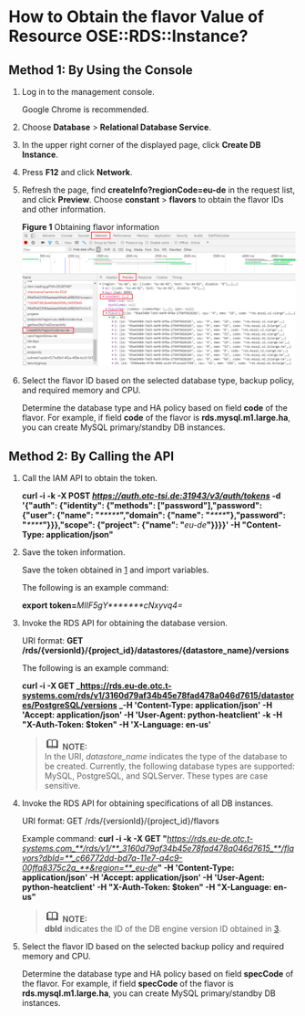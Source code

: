 # How to Obtain the flavor Value of Resource OSE::RDS::Instance?<a name="EN-US_TOPIC_0128451851"></a>

## Method 1: By Using the Console<a name="section1536163784219"></a>

1.  Log in to the management console.

    Google Chrome is recommended.

2.  Choose  **Database**  \>  **Relational Database Service**.
3.  In the upper right corner of the displayed page, click  **Create DB Instance**.
4.  Press  **F12**  and click  **Network**.
5.  Refresh the page, find  **createInfo?regionCode=eu-de**  in the request list, and click  **Preview**. Choose  **constant**  \>  **flavors**  to obtain the flavor IDs and other information.

    **Figure  1**  Obtaining flavor information<a name="fig1228102711414"></a>  
    ![](figures/obtaining-flavor-information.png "obtaining-flavor-information")

6.  Select the flavor ID based on the selected database type, backup policy, and required memory and CPU.

    Determine the database type and HA policy based on field  **code**  of the flavor. For example, if field  **code**  of the flavor is  **rds.mysql.m1.large.ha**, you can create MySQL primary/standby DB instances.


## Method 2: By Calling the API<a name="section7567415174319"></a>

1.  <a name="li7547856798"></a>Call the IAM API to obtain the token.

    **curl -i -k -X POST **_https://auth.otc-tsi.de:31943/v3/auth/tokens_** -d '\{"auth": \{"identity": \{"methods": \["password"\],"password": \{"user": \{"name": "**_\*\*\*\*\*_**","domain": \{"name": "**_\*\*\*\*_**"\},"password": "**_\*\*\*\*_**"\}\}\},"scope": \{"project": \{"name": "**_eu-de_**"\}\}\}\}' -H "Content-Type: application/json"**

2.  Save the token information.

    Save the token obtained in  [1](#li7547856798)  and import variables.

    The following is an example command:

    **export token=**_MIIF5gY\*\*\*\*\*\*\*cNxyvq4=_

3.  <a name="li164268420109"></a>Invoke the RDS API for obtaining the database version.

    URI format:  **GET /rds/\{versionId\}/\{project\_id\}/datastores/\{datastore\_name\}/versions**

    The following is an example command:

    **curl -i -X GET **_https://rds.eu-de.otc.t-systems.com/rds/v1/3160d79af34b45e78fad478a046d7615/datastores/PostgreSQL/versions _**-H 'Content-Type: application/json' -H 'Accept: application/json' -H 'User-Agent: python-heatclient' -k -H "X-Auth-Token: $token" -H 'X-Language: en-us'**

    >![](public_sys-resources/icon-note.gif) **NOTE:**   
    >In the URI,  _datastore\_name_  indicates the type of the database to be created. Currently, the following database types are supported: MySQL, PostgreSQL, and SQLServer. These types are case sensitive.  

4.  Invoke the RDS API for obtaining specifications of all DB instances.

    URI format: GET /rds/\{versionId\}/\{project\_id\}/flavors

    Example command:  **curl -i -k -X GET "**_https://rds.eu-de.otc.t-systems.com_**/rds/v1/**_3160d79af34b45e78fad478a046d7615_**/flavors?dbId=**_c66772dd-bd7a-11e7-a4c9-00ffa8375c2a_**&region=**_eu-de_**" -H 'Content-Type: application/json' -H 'Accept: application/json' -H 'User-Agent: python-heatclient' -H "X-Auth-Token: $token" -H "X-Language: en-us"**

    >![](public_sys-resources/icon-note.gif) **NOTE:**   
    >**dbId**  indicates the ID of the DB engine version ID obtained in  [3](#li164268420109).  

5.  Select the flavor ID based on the selected backup policy and required memory and CPU.

    Determine the database type and HA policy based on field  **specCode**  of the flavor. For example, if field  **specCode**  of the flavor is  **rds.mysql.m1.large.ha**, you can create MySQL primary/standby DB instances.


